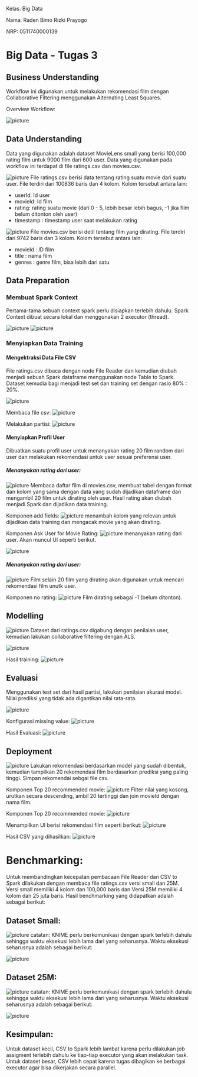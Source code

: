 Kelas: Big Data

Nama: Raden Bimo Rizki Prayogo

NRP: 0511740000139

# Big Data - Tugas 3

## Business Understanding
Workflow ini digunakan untuk melakukan rekomendasi film dengan Collaborative Filtering menggunakan Alternating Least Squares.

Overview Workflow:

![picture](/img/overview.PNG)

## Data Understanding

Data yang digunakan adalah dataset MovieLens small yang berisi 100,000 rating film untuk 9000 film dari 600 user. Data yang digunakan pada workflow ini terdapat di file ratings.csv dan movies.csv.

![picture](/img/ratings_csv.PNG)
File ratings.csv berisi data tentang rating suatu movie dari suatu user. File terdiri dari 100836 baris dan 4 kolom. Kolom tersebut antara lain:

* userId: Id user
* movieId: Id film
* rating: rating suatu movie (dari 0 - 5, lebih besar lebih bagus, -1 jika film belum ditonton oleh user)
* timestamp : timestamp user saat melakukan rating

![picture](/img/movies_csv.PNG)
File movies.csv berisi detil tentang film yang dirating. File terdiri dari 9742 baris dan 3 kolom. Kolom tersebut antara lain:

* movieId : ID film
* title : nama film
* genres : genre film, bisa lebih dari satu

## Data Preparation
### Membuat Spark Context
Pertama-tama sebuah context spark perlu disiapkan terlebih dahulu. Spark Context dibuat secara lokal dan menggunakan 2 executor (thread).

![picture](/img/spark_setup.PNG)
![picture](/img/spark_con.PNG)

### Menyiapkan Data Training

#### Mengektraksi Data File CSV
File ratings.csv dibaca dengan node File Reader dan kemudian diubah menjadi sebuah Spark dataframe menggunakan node Table to Spark. Dataset kemudia bagi menjadi test set dan training set dengan rasio 80% : 20%.

![picture](/img/read_spark.PNG)

Membaca file csv:
![picture](/img/file_read.PNG)

Melakukan partisi:
![picture](/img/partition.PNG)


#### Menyiapkan Profil User
Dibuatkan suatu profil user untuk menanyakan rating 20 film random dari user dan melakukan rekomendasi untuk user sesuai preferensi user.

##### Menanyakan rating dari user:
![picture](/img/ask_user.PNG)
Membaca daftar film di movies.csv, membuat tabel dengan format dan kolom yang sama dengan data yang sudah dijadikan dataframe dan mengambil 20 film untuk dirating oleh user. Hasil rating akan diubah menjadi Spark dan dijadikan data training.

Komponen add fields:
![picture](/img/komp_add_field.PNG)
menambah kolom yang relevan untuk dijadikan data training dan mengacak movie yang akan dirating.

Komponen Ask User for Movie Rating:
![picture](/img/komp_ask_user.PNG)
menanyakan rating dari user. Akan muncul UI seperti berikut.

![picture](/img/ask_user_ui.PNG)

##### Menanyakan rating dari user:
![picture](/img/prep_recom.PNG)
Film selain 20 film yang dirating akan digunakan untuk mencari rekomendasi film unutk user.

Komponen no rating:
![picture](/img/komp_no_rating.PNG)
Film dirating sebagai -1 (belum ditonton).

## Modelling
![picture](/img/modelling.PNG)
Dataset dari ratings.csv digabung dengan penilaian user, kemudian lakukan collaborative filtering dengan ALS.

![picture](/img/ALS.PNG)


Hasil training:
![picture](/img/res_training.PNG)

## Evaluasi
Menggunakan test set dari hasil partisi, lakukan penilaian akurasi model. Nilai prediksi yang tidak ada digantikan nilai rata-rata.

![picture](/img/evaluation.PNG)

Konfigurasi missing value:
![picture](/img/miss_val.PNG)

Hasil Evaluasi:
![picture](/img/scorer.PNG)


## Deployment 
![picture](/img/Deployment.PNG)
Lakukan rekomendasi berdasarkan model yang sudah dibentuk, kemudian tampilkan 20 rekomendasi film berdasarkan prediksi yang paling tinggi. Simpan rekomendai sebgai file csv.

Komponen Top 20 recommended movie:
![picture](/img/komp_top_20.PNG)
Filter nilai yang kosong, urutkan secara descending, ambil 20 tertinggi dan join movieId dengan nama film.

Komponen Top 20 recommended movie:
![picture](/img/komp_display_recom.PNG)

Menampilkan UI berisi rekomendasi film seperti berikut:
![picture](/img/recom_ui.PNG)

Hasil CSV yang dihasilkan:
![picture](/img/res_csv.PNG)


# Benchmarking:
Untuk membandingkan kecepatan pembacaan File Reader dan CSV to Spark dilakukan dengan membaca file ratings.csv versi small dan 25M. Versi small memiliki 4 kolom dan 100,000 baris dan Versi 25M memiliki 4 kolom dan 25 juta baris. Hasil benchmarking yang didapatkan adalah sebagai berikut:
## Dataset Small:
![picture](/img/benchmark_small.PNG)
catatan: KNIME perlu berkomunikasi dengan spark terlebih dahulu sehingga waktu eksekusi lebih lama dari yang seharusnya. Waktu eksekusi seharusnya adalah sebagai berikut:

![picture](/img/benchmark_small_sparkUI.PNG)

## Dataset 25M:
![picture](/img/benchmark_big.PNG)
catatan: KNIME perlu berkomunikasi dengan spark terlebih dahulu sehingga waktu eksekusi lebih lama dari yang seharusnya. Waktu eksekusi seharusnya adalah sebagai berikut:

![picture](/img/benchmark_big_sparkUI.PNG)

## Kesimpulan:
Untuk dataset kecil, CSV to Spark lebih lambat karena perlu dilakukan job assigment terlebih dahulu ke tiap-tiap executor yang akan melakukan task. Untuk dataset besar, CSV lebih cepat karena tugas dibagikan ke berbagai executor agar bisa dikerjakan secara parallel. 



